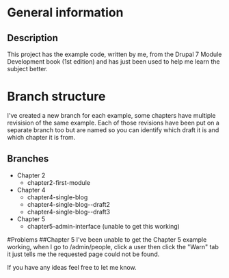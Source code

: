 # General information
## Description
This project has the example code, written by me, from the Drupal 7 Module Development book (1st edition) and has just been used to help me learn the subject better.

# Branch structure
I've created a new branch for each example, some chapters have multiple revisision of the same example. Each of those revisions have been put on a separate branch too but are named so you can identify which draft it is and which chapter it is from.
## Branches
* Chapter 2
    * chapter2-first-module
* Chapter 4
    * chapter4-single-blog
    * chapter4-single-blog--draft2 
    * chapter4-single-blog--draft3
* Chapter 5
    * chapter5-admin-interface (unable to get this working)

#Problems
##Chapter 5
I've been unable to get the Chapter 5 example working, when I go to /admin/people, click a user then click the "Warn" tab it just tells me the requested page could not be found.

If you have any ideas feel free to let me know.